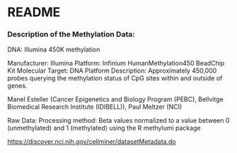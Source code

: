# README

### Description of the Methylation Data:

DNA: Illumina 450K methylation

Manufacturer: Illumina
Platform: Infinium HumanMethylation450 BeadChip Kit
Molecular Target: DNA
Platform Description: Approximately 450,000 probes querying the methylation status of CpG sites within and outside of genes.

Manel Esteller (Cancer Epigenetics and Biology Program (PEBC), Bellvitge Biomedical Research Institute (IDIBELL)), Paul Meltzer (NCI)

Raw Data:
Processing method: Beta values normalized to a value between 0 (unmethylated) and 1 (methylated) using the R methylumi package

https://discover.nci.nih.gov/cellminer/datasetMetadata.do
